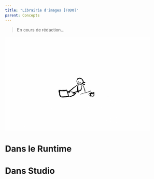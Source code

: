 ```yaml
---
title: "Librairie d'images [TODO]"
parent: Concepts
---
```


> En cours de rédaction...

![SynApps](../assets/under-progress.gif)


# Dans le Runtime

# Dans Studio
